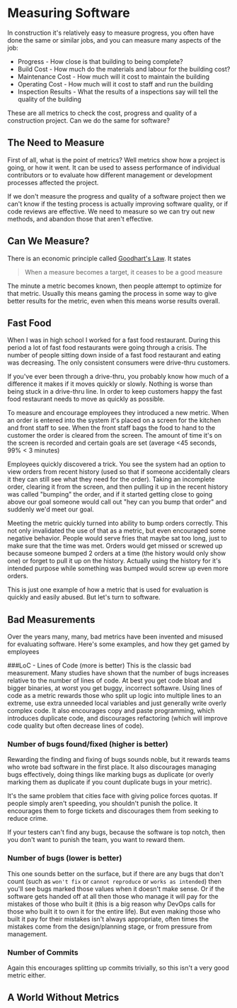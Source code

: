 Measuring Software
====

In construction it's relatively easy to measure progress, you often have done the same or similar jobs, and you can measure many aspects of the job:

+ Progress - How close is that building to being complete?
+ Build Cost - How much do the materials and labour for the building cost?
+ Maintenance Cost - How much will it cost to maintain the building
+ Operating Cost - How much will it cost to staff and run the building
+ Inspection Results - What the results of a inspections say will tell the quality of the building

These are all metrics to check the cost, progress and quality of a construction project. Can we do the same for software?


The Need to Measure
----

First of all, what is the point of metrics? Well metrics show how a project is going, or how it went. It can be used to assess performance of individual contributors or to evaluate how different management or development processes affected the project.

If we don't measure the progress and quality of a software project then we can't know if the testing process is actually improving software quality, or if code reviews are effective. We need to measure so we can try out new methods, and abandon those that aren't effective.


Can We Measure?
---

There is an economic principle called [Goodhart's Law][goodhart]. It states

> When a measure becomes a target, it ceases to be a good measure

The minute a metric becomes known, then people attempt to optimize for that metric. Usually this means gaming the process in some way to give better results for the metric, even when this means worse results overall.

Fast Food
---

When I was in high school I worked for a fast food restaurant. During this period a lot of fast food restaurants were going through a crisis. The number of people sitting down inside of a fast food restaurant and eating was decreasing. The only consistent consumers were drive-thru customers.

If you've ever been through a drive-thru, you probably know how much of a difference it makes if it moves quickly or slowly. Nothing is worse than being stuck in a drive-thru line. In order to keep customers happy the fast food restaurant needs to move as quickly as possible.

To measure and encourage employees they introduced a new metric. When an order is entered into the system it's placed on a screen for the kitchen and front staff to see. When the front staff bags the food to hand to the customer the order is cleared from the screen. The amount of time it's on the screen is recorded and certain goals are set (average <45 seconds, 99% < 3 minutes)

Employees quickly discovered a trick. You see the system had an option to view orders from recent history (used so that if someone accidentally clears it they can still see what they need for the order). Taking an incomplete order, clearing it from the screen, and then pulling it up in the recent history was called "bumping" the order, and if it started getting close to going above our goal someone would call out "hey can you bump that order" and suddenly we'd meet our goal.

Meeting the metric quickly turned into ability to bump orders correctly. This not only invalidated the use of that as a metric, but even encouraged some negative behavior. People would serve fries that maybe sat too long, just to make sure that the time was met. Orders would get missed or screwed up because someone bumped 2 orders at a time (the history would only show one) or forget to pull it up on the history. Actually using the history for it's intended purpose while something was bumped would screw up even more orders.

This is just one example of how a metric that is used for evaluation is quickly and easily abused. But let's turn to software.

Bad Measurements
---

Over the years many, many, bad metrics have been invented and misused for evaluating software. Here's some examples, and how they get gamed by employees

###LoC - Lines of Code (more is better)
This is the classic bad measurement. Many studies have shown that the number of bugs increases relative to the number of lines of code. At best you get code bloat and bigger binaries, at worst you get buggy, incorrect softawre. Using lines of code as a metric rewards those who split up logic into multiple lines to an extreme, use extra unneeded local variables and just generally write overly complex code. It also encourages copy and paste programming, which introduces duplicate code, and discourages refactoring (which will improve code quality but often decrease lines of code).

### Number of bugs found/fixed (higher is better)

Rewarding the finding and fixing of bugs sounds noble, but it rewards teams who wrote bad software in the first place. It also discourages managing bugs effectively, doing things like marking bugs as duplicate (or overly marking them as duplicate if you count duplicate bugs in your metric).

It's the same problem that cities face with giving police forces quotas. If people simply aren't speeding, you shouldn't punish the police. It encourages them to forge tickets and discourages them from seeking to reduce crime.

If your testers can't find any bugs, because the software is top notch, then you don't want to punish the team, you want to reward them.

### Number of bugs (lower is better)
 
This one sounds better on the surface, but if there are any bugs that don't count (such as `won't fix` or `cannot reproduce` or `works as intended`) then you'll see bugs marked those values when it doesn't make sense. Or if the software gets handed off at all then those who manage it will pay for the mistakes of those who built it (this is a big reason why DevOps calls for those who built it to own it for the entire life). But even making those who built it pay for their mistakes isn't always appropriate, often times the mistakes come from the design/planning stage, or from pressure from management.

### Number of Commits

Again this encourages splitting up commits trivially, so this isn't a very good metric either.


A World Without Metrics
---



[goodhart]: http://en.wikipedia.org/wiki/Goodhart%27s_law